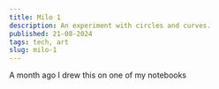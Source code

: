 ```yaml
---
title: Milo 1
description: An experiment with circles and curves.
published: 21-08-2024
tags: tech, art
slug: milo-1
---
```


A month ago I drew this on one of my notebooks
